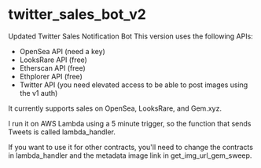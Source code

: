 # twitter_sales_bot_v2
Updated Twitter Sales Notification Bot
This version uses the following APIs:
- OpenSea API (need a key)
- LooksRare API (free)
- Etherscan API (free)
- Ethplorer API (free)
- Twitter API (you need elevated access to be able to post images using the v1 auth)

It currently supports sales on OpenSea, LooksRare, and Gem.xyz.

I run it on AWS Lambda using a 5 minute trigger, so the function that sends Tweets is called lambda_handler.

If you want to use it for other contracts, you'll need to change the contracts in lambda_handler and the metadata image link in get_img_url_gem_sweep.
